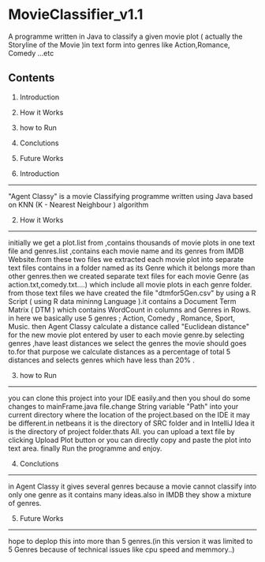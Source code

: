 MovieClassifier_v1.1
=====================

A programme written in Java to classify a given movie plot ( actually the Storyline of the Movie )in text form into genres like 
Action,Romance, Comedy ...etc

Contents
---------------
1. Introduction
2. How it Works
3. how to Run
4. Conclutions
5. Future Works

1. Introduction
---------------

"Agent Classy" is a movie Classifying programme written using Java based on KNN (K - Nearest Neighbour ) algorithm

2. How it Works

----------------
initially we get a plot.list from ,contains thousands of movie plots in one text file and genres.list ,contains each movie name and its genres from IMDB Website.from these two files we extracted each movie plot into separate text files contains in a folder named as its Genre  which it belongs more than other genres.then we created separate text files for each movie Genre (as action.txt,comedy.txt....) which include all movie plots in each genre folder.  
from those text files we have created the file "dtmfor5Gen.csv" by using a R Script ( using R data mininng  Language ).it contains a Document Term Matrix ( DTM ) which contains WordCount in columns and Genres in Rows. in here we basically use 5 genres ; Action, Comedy , Romance, Sport, Music.
then Agent Classy calculate a distance called "Euclidean distance" for the new movie plot entered by user to each movie genre.by selecting genres ,have least distances we select the genres the movie should goes to.for that purpose we calculate distances as a percentage of total 5 distances and selects genres which have less than 20% .

3. how to Run
-------------

you can clone this project into your IDE easily.and then you shoul do some changes to mainFrame.java file.change String variable "Path" into your current directory where the location of the project.based on the IDE it may be different.in netbeans it is the directory of SRC folder and in IntelliJ Idea it is the directory of project folder.thats All. 
you can upload a text file by clicking Upload Plot button or you can directly copy and paste the plot into text area.
finally Run the programme and enjoy.

4. Conclutions
--------------

in Agent Classy it gives several genres because a movie cannot classify into only one genre as it contains many ideas.also in IMDB they show a mixture of genres.

5. Future Works
----------------

hope to deplop this into more than 5 genres.(in this version it was limited to 5 Genres because of technical issues like cpu speed and memmory..) 


